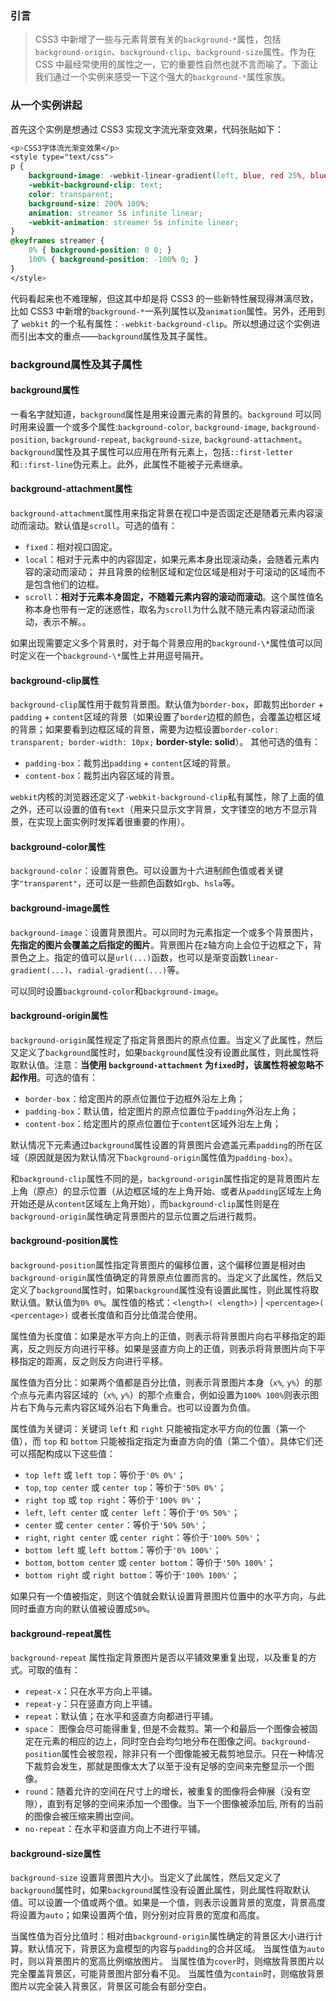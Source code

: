 ### 引言

> CSS3 中新增了一些与元素背景有关的`background-*`属性，包括`background-origin`、`background-clip`、`background-size`属性。作为在 CSS 中最经常使用的属性之一，它的重要性自然也就不言而喻了。下面让我们通过一个实例来感受一下这个强大的`background-*`属性家族。

### 从一个实例讲起

首先这个实例是想通过 CSS3 实现文字流光渐变效果，代码张贴如下：

```css
<p>CSS3字体流光渐变效果</p>
<style type="text/css">
p {
    background-image: -webkit-linear-gradient(left, blue, red 25%, blue 50%, red 75%, blue 100%);
    -webkit-background-clip: text;
    color: transparent;
    background-size: 200% 100%;
    animation: streamer 5s infinite linear;
    -webkit-animation: streamer 5s infinite linear;
}
@keyframes streamer {
    0% { background-position: 0 0; }
    100% { background-position: -100% 0; }
}
</style>
```

代码看起来也不难理解，但这其中却是将 CSS3 的一些新特性展现得淋漓尽致，比如 CSS3 中新增的`background-*`一系列属性以及`animation`属性。另外，还用到了 `webkit` 的一个私有属性：`-webkit-background-clip`。所以想通过这个实例进而引出本文的重点——`background`属性及其子属性。

### background属性及其子属性

#### background属性

一看名字就知道，`background`属性是用来设置元素的背景的。`background` 可以同时用来设置一个或多个属性:`background-color`, `background-image`, `background-position`, `background-repeat`, `background-size`, `background-attachment`。`background`属性及其子属性可以应用在所有元素上，包括`::first-letter`和`::first-line`伪元素上。此外，此属性不能被子元素继承。

#### background-attachment属性

`background-attachment`属性用来指定背景在视口中是否固定还是随着元素内容滚动而滚动。默认值是`scroll`。可选的值有：
- `fixed`：相对视口固定。
- `local`：相对于元素中的内容固定，如果元素本身出现滚动条，会随着元素内容的滚动而滚动； 并且背景的绘制区域和定位区域是相对于可滚动的区域而不是包含他们的边框。
- `scroll`：**相对于元素本身固定，不随着元素内容的滚动而滚动**。这个属性值名称本身也带有一定的迷惑性，取名为`scroll`为什么就不随元素内容滚动而滚动，表示不解。。

如果出现需要定义多个背景时，对于每个背景应用的`background-\*`属性值可以同时定义在一个`background-\*`属性上并用逗号隔开。

#### background-clip属性

`background-clip`属性用于裁剪背景图。默认值为`border-box`，即裁剪出`border` + `padding` + `content`区域的背景（如果设置了`border`边框的颜色，会覆盖边框区域的背景；如果要看到边框区域的背景，需要为边框设置`border-color: transparent; border-width: 10px;` **border-style: solid**）。
其他可选的值有：
- `padding-box`：裁剪出`padding` + `content`区域的背景。
- `content-box`：裁剪出内容区域的背景。

`webkit`内核的浏览器还定义了`-webkit-background-clip`私有属性，除了上面的值之外，还可以设置的值有`text`（用来只显示文字背景，文字镂空的地方不显示背景，在实现上面实例时发挥着很重要的作用）。

#### background-color属性

`background-color`：设置背景色。可以设置为十六进制颜色值或者关键字`"transparent"`，还可以是一些颜色函数如`rgb`、`hsla`等。

#### background-image属性

`background-image`：设置背景图片。可以同时为元素指定一个或多个背景图片，**先指定的图片会覆盖之后指定的图片**。背景图片在z轴方向上会位于边框之下，背景色之上。指定的值可以是`url(...)`函数，也可以是渐变函数`linear-gradient(...)`、`radial-gradient(...)`等。

可以同时设置`background-color`和`background-image`。

#### background-origin属性

`background-origin`属性规定了指定背景图片的原点位置。当定义了此属性，然后又定义了`background`属性时，如果`background`属性没有设置此属性，则此属性将取默认值。注意：**当使用 `background-attachment` 为`fixed`时，该属性将被忽略不起作用**。可选的值有：
- `border-box`：给定图片的原点位置位于边框外沿左上角；
- `padding-box`：默认值，给定图片的原点位置位于`padding`外沿左上角；
- `content-box`：给定图片的原点位置位于`content`区域外沿左上角；

默认情况下元素通过`background`属性设置的背景图片会遮盖元素`padding`的所在区域（原因就是因为默认情况下`background-origin`属性值为`padding-box`）。

和`background-clip`属性不同的是，`background-origin`属性指定的是背景图片左上角（原点）的显示位置（从边框区域的左上角开始、或者从`padding`区域左上角开始还是从`content`区域左上角开始），而`background-clip`属性则是在`background-origin`属性确定背景图片的显示位置之后进行裁剪。

#### background-position属性

`background-position`属性指定背景图片的偏移位置，这个偏移位置是相对由`background-origin`属性值确定的背景原点位置而言的。当定义了此属性，然后又定义了`background`属性时，如果`background`属性没有设置此属性，则此属性将取默认值。默认值为`0% 0%`。属性值的格式：`<length>( <length>)` \| `<percentage>( <percentage>)` 或者长度值和百分比值混合使用。

属性值为长度值：如果是水平方向上的正值，则表示将背景图片向右平移指定的距离，反之则反方向进行平移。如果是竖直方向上的正值，则表示将背景图片向下平移指定的距离，反之则反方向进行平移。

属性值为百分比：如果两个值都是百分比值，则表示背景图片本身（`x%`, `y%`）的那个点与元素内容区域的（`x%`, `y%`）的那个点重合，例如设置为`100% 100%`则表示图片右下角与元素内容区域外沿右下角重合。也可以设置为负值。

属性值为关键词：关键词 `left` 和 `right` 只能被指定水平方向的位置（第一个值），而 `top` 和 `bottom` 只能被指定指定为垂直方向的值（第二个值）。具体它们还可以搭配构成以下这些值：
- `top left` 或 `left top`：等价于`'0% 0%'`；
- `top`, `top center` 或 `center top`：等价于`'50% 0%'`；
- `right top` 或 `top right`：等价于`'100% 0%'`；
- `left`, `left center` 或 `center left`：等价于`'0% 50%'`；
- `center` 或 `center center`：等价于`'50% 50%'`；
- `right`, `right center` 或 `center right`：等价于`'100% 50%'`；
- `bottom left` 或 `left bottom`：等价于`'0% 100%'`；
- `bottom`, `bottom center` 或 `center bottom`：等价于`'50% 100%'`；
- `bottom right` 或 `right bottom`：等价于`'100% 100%'`；

如果只有一个值被指定，则这个值就会默认设置背景图片位置中的水平方向，与此同时垂直方向的默认值被设置成`50%`。

#### background-repeat属性

`background-repeat` 属性指定背景图片是否以平铺效果重复出现，以及重复的方式。可取的值有：

- `repeat-x`：只在水平方向上平铺。
- `repeat-y`：只在竖直方向上平铺。
- `repeat`：默认值；在水平和竖直方向都进行平铺。
- `space`： 图像会尽可能得重复, 但是不会裁剪。第一个和最后一个图像会被固定在元素的相应的边上，同时空白会均匀地分布在图像之间。`background-position`属性会被忽视，除非只有一个图像能被无裁剪地显示。只在一种情况下裁剪会发生，那就是图像太大了以至于没有足够的空间来完整显示一个图像。
- `round`：随着允许的空间在尺寸上的增长，被重复的图像将会伸展（没有空隙），直到有足够的空间来添加一个图像。当下一个图像被添加后, 所有的当前的图像会被压缩来腾出空间。
- `no-repeat`：在水平和竖直方向上不进行平铺。

#### background-size属性

`background-size` 设置背景图片大小。当定义了此属性，然后又定义了`background`属性时，如果`background`属性没有设置此属性，则此属性将取默认值。可以设置一个值或两个值。如果是一个值，则表示设置背景的宽度，背景高度将设置为`auto`；如果设置两个值，则分别对应背景的宽度和高度。

当属性值为百分比值时：相对由`background-origin`属性确定的背景区大小进行计算。默认情况下，背景区为盒模型的内容与`padding`的合并区域。
当属性值为`auto`时，则以背景图片的宽高比例缩放图片。
当属性值为`cover`时，则缩放背景图片以完全覆盖背景区，可能背景图片部分看不见。
当属性值为`contain`时，则缩放背景图片以完全装入背景区，背景区可能会有部分空白。